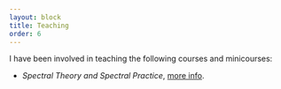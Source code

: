```yaml
---
layout: block
title: Teaching
order: 6
---
```

I have been involved in teaching the following courses and minicourses:

- *Spectral Theory and Spectral Practice*, [more info](https://uzerbinati.eu/teaching/spectral_theory).